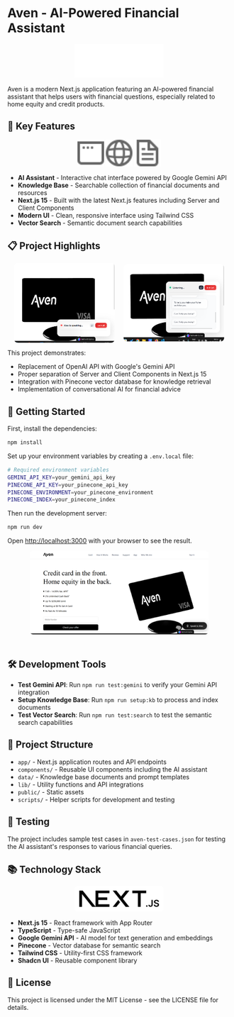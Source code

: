 # Aven - AI-Powered Financial Assistant

<p align="center">
  <img src="public/aven.svg" alt="Aven Logo" width="200"/>
</p>

Aven is a modern Next.js application featuring an AI-powered financial assistant that helps users with financial questions, especially related to home equity and credit products.

## 🌟 Key Features

<p align="center">
  <img src="public/window.svg" alt="Application Interface" width="60"/> 
  <img src="public/globe.svg" alt="Web Integration" width="60"/> 
  <img src="public/file.svg" alt="Documentation" width="60"/>
</p>

- **AI Assistant** - Interactive chat interface powered by Google Gemini API
- **Knowledge Base** - Searchable collection of financial documents and resources
- **Next.js 15** - Built with the latest Next.js features including Server and Client Components
- **Modern UI** - Clean, responsive interface using Tailwind CSS
- **Vector Search** - Semantic document search capabilities

## 📋 Project Highlights

<div align="center">
  <div style="display: flex; justify-content: center; align-items: center; gap: 20px; flex-wrap: wrap;">
    <img src="public/Avens_Alexa.png" alt="Aven with Alexa" width="45%" style="border-radius: 8px;"/>
    <img src="public/Avens_RealTime.png" alt="Aven Real Time Analysis" width="45%" style="border-radius: 8px;"/>
  </div>
</div>

This project demonstrates:

- Replacement of OpenAI API with Google's Gemini API
- Proper separation of Server and Client Components in Next.js 15
- Integration with Pinecone vector database for knowledge retrieval
- Implementation of conversational AI for financial advice

## 🚀 Getting Started

First, install the dependencies:

```bash
npm install
```

Set up your environment variables by creating a `.env.local` file:

```bash
# Required environment variables
GEMINI_API_KEY=your_gemini_api_key
PINECONE_API_KEY=your_pinecone_api_key
PINECONE_ENVIRONMENT=your_pinecone_environment
PINECONE_INDEX=your_pinecone_index
```

Then run the development server:

```bash
npm run dev
```

Open [http://localhost:3000](http://localhost:3000) with your browser to see the result.

<p align="center">
  <img src="public/Aven_HomePage.png" alt="Aven Home Page" width="80%" style="border-radius: 8px; margin-bottom: 20px;"/>
</p>

## 🛠️ Development Tools

- **Test Gemini API**: Run `npm run test:gemini` to verify your Gemini API integration
- **Setup Knowledge Base**: Run `npm run setup:kb` to process and index documents
- **Test Vector Search**: Run `npm run test:search` to test the semantic search capabilities

## 📁 Project Structure

- `app/` - Next.js application routes and API endpoints
- `components/` - Reusable UI components including the AI assistant
- `data/` - Knowledge base documents and prompt templates
- `lib/` - Utility functions and API integrations
- `public/` - Static assets
- `scripts/` - Helper scripts for development and testing

## 🧪 Testing

The project includes sample test cases in `aven-test-cases.json` for testing the AI assistant's responses to various financial queries.

## 📚 Technology Stack

<p align="center">
  <img src="public/next.svg" alt="Next.js Logo" width="180" style="background-color: white; padding: 10px; border-radius: 5px;"/>
</p>

- **Next.js 15** - React framework with App Router
- **TypeScript** - Type-safe JavaScript
- **Google Gemini API** - AI model for text generation and embeddings
- **Pinecone** - Vector database for semantic search
- **Tailwind CSS** - Utility-first CSS framework
- **Shadcn UI** - Reusable component library

## 📄 License

This project is licensed under the MIT License - see the LICENSE file for details.
